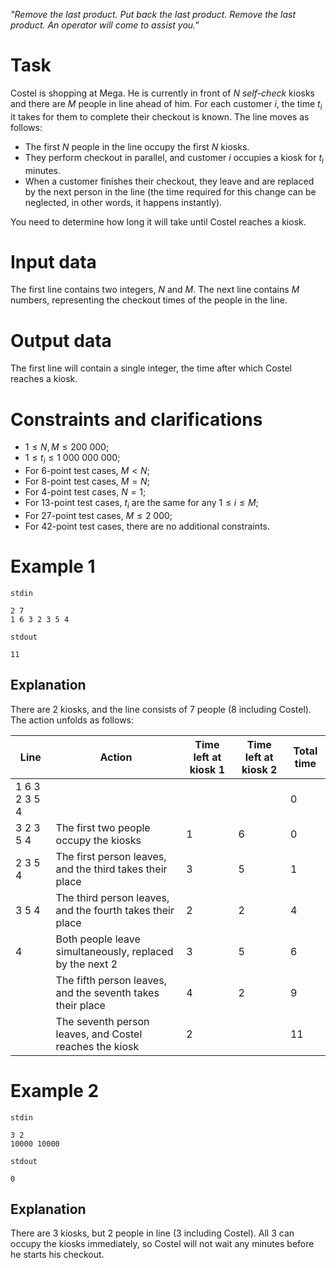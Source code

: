 _"Remove the last product. Put back the last product. Remove the last product. An operator will come to assist you."_

# Task

Costel is shopping at Mega. He is currently in front of $N$ _self-check_ kiosks and there are $M$ people in line ahead of him. For each customer $i$, the time $t_{i}$ it takes for them to complete their checkout is known. The line moves as follows:

* The first $N$ people in the line occupy the first $N$ kiosks.
* They perform checkout in parallel, and customer $i$ occupies a kiosk for $t_i$ minutes.
* When a customer finishes their checkout, they leave and are replaced by the next person in the line (the time required for this change can be neglected, in other words, it happens instantly).

You need to determine how long it will take until Costel reaches a kiosk.

# Input data

The first line contains two integers, $N$ and $M$. The next line contains $M$ numbers, representing the checkout times of the people in the line.

# Output data

The first line will contain a single integer, the time after which Costel reaches a kiosk.

# Constraints and clarifications

* $1 \leq N, M \leq 200\ 000$;
* $1 \leq t_i \leq 1\ 000\ 000\ 000$;
* For $6$-point test cases, $M < N$;
* For $8$-point test cases, $M = N$;
* For $4$-point test cases, $N = 1$;
* For $13$-point test cases, $t_i$ are the same for any $1 \leq i \leq M$;
* For $27$-point test cases, $M \leq 2\ 000$;
* For $42$-point test cases, there are no additional constraints.

# Example 1

`stdin`
```
2 7
1 6 3 2 3 5 4
```

`stdout`
```
11
```

## Explanation

There are 2 kiosks, and the line consists of $7$ people ($8$ including Costel). The action unfolds as follows:

| Line         | Action                                                | Time left at kiosk 1 | Time left at kiosk 2 | Total time |
|--------------|-------------------------------------------------------|----------------------|----------------------|------------|
| 1 6 3 2 3 5 4|                                                       |                      |                      | 0          |
| 3 2 3 5 4    | The first two people occupy the kiosks                | 1                    | 6                    | 0          |
| 2 3 5 4      | The first person leaves, and the third takes their place | 3                    | 5                    | 1          |
| 3 5 4        | The third person leaves, and the fourth takes their place| 2                    | 2                    | 4          |
| 4            | Both people leave simultaneously, replaced by the next 2 | 3                    | 5                    | 6          |
|              | The fifth person leaves, and the seventh takes their place | 4                    | 2                    | 9          |
|              | The seventh person leaves, and Costel reaches the kiosk | 2                    |                      | 11         |

# Example 2

`stdin`
```
3 2
10000 10000
```

`stdout`
```
0
```

## Explanation

There are $3$ kiosks, but $2$ people in line ($3$ including Costel). All $3$ can occupy the kiosks immediately, so Costel will not wait any minutes before he starts his checkout.